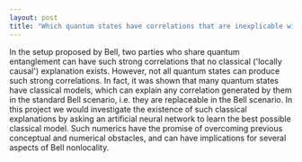 ```yaml
---
layout: post
title: "Which quantum states have correlations that are inexplicable with classical models?"
---
```


In the setup proposed by Bell, two parties who share quantum entanglement can have such strong correlations that no classical ('locally causal') explanation exists. However, not all quantum states can produce such strong correlations. In fact, it was shown that many quantum states have classical models, which can explain any correlation generated by them in the standard Bell scenario, i.e. they are replaceable in the Bell scenario. In this project we would investigate the existence of such classical explanations by asking an artificial neural network to learn the best possible classical model. Such numerics have the promise of overcoming previous conceptual and numerical obstacles, and can have implications for several aspects of Bell nonlocality.
